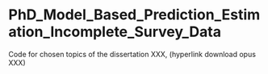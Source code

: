 # PhD_Model_Based_Prediction_Estimation_Incomplete_Survey_Data
Code for chosen topics of the dissertation XXX, (hyperlink download opus XXX)

